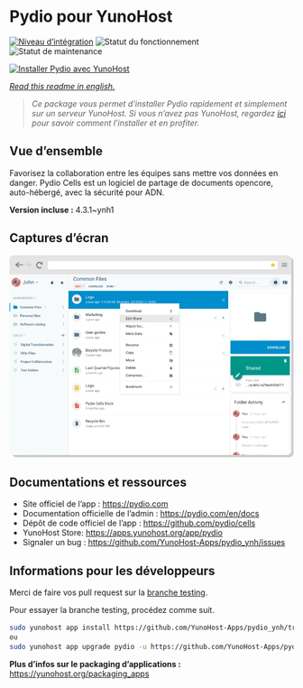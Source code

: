 <!--
N.B.: This README was automatically generated by https://github.com/YunoHost/apps/tree/master/tools/README-generator
It shall NOT be edited by hand.
-->

# Pydio pour YunoHost

[![Niveau d’intégration](https://dash.yunohost.org/integration/pydio.svg)](https://dash.yunohost.org/appci/app/pydio) ![Statut du fonctionnement](https://ci-apps.yunohost.org/ci/badges/pydio.status.svg) ![Statut de maintenance](https://ci-apps.yunohost.org/ci/badges/pydio.maintain.svg)

[![Installer Pydio avec YunoHost](https://install-app.yunohost.org/install-with-yunohost.svg)](https://install-app.yunohost.org/?app=pydio)

*[Read this readme in english.](./README.md)*

> *Ce package vous permet d’installer Pydio rapidement et simplement sur un serveur YunoHost.
Si vous n’avez pas YunoHost, regardez [ici](https://yunohost.org/#/install) pour savoir comment l’installer et en profiter.*

## Vue d’ensemble

Favorisez la collaboration entre les équipes sans mettre vos données en danger.
Pydio Cells est un logiciel de partage de documents opencore, auto-hébergé, avec la sécurité pour ADN.


**Version incluse :** 4.3.1~ynh1

## Captures d’écran

![Capture d’écran de Pydio](./doc/screenshots/screenshot01.png)

## Documentations et ressources

* Site officiel de l’app : <https://pydio.com>
* Documentation officielle de l’admin : <https://pydio.com/en/docs>
* Dépôt de code officiel de l’app : <https://github.com/pydio/cells>
* YunoHost Store: <https://apps.yunohost.org/app/pydio>
* Signaler un bug : <https://github.com/YunoHost-Apps/pydio_ynh/issues>

## Informations pour les développeurs

Merci de faire vos pull request sur la [branche testing](https://github.com/YunoHost-Apps/pydio_ynh/tree/testing).

Pour essayer la branche testing, procédez comme suit.

``` bash
sudo yunohost app install https://github.com/YunoHost-Apps/pydio_ynh/tree/testing --debug
ou
sudo yunohost app upgrade pydio -u https://github.com/YunoHost-Apps/pydio_ynh/tree/testing --debug
```

**Plus d’infos sur le packaging d’applications :** <https://yunohost.org/packaging_apps>